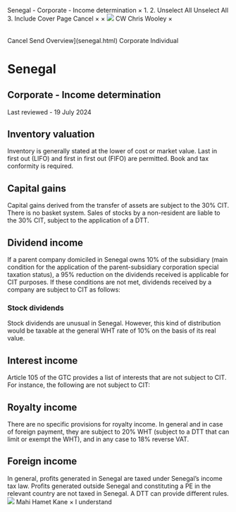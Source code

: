 Senegal - Corporate - Income determination
×
1.
2.
Unselect All
Unselect All
3.
Include Cover Page
Cancel
×
×
![](-/media/world-wide-tax-summaries/attachments/global---chris-wooley.ashx%3Frev=ac5e5f3223b34096b1afc2a6009c7320&revision=ac5e5f32-23b3-4096-b1af-c2a6009c7320&hash=859B7ADC84DC2CBEC9760E9E6EE7DE6D0A8BFCDF)
CW
Chris Wooley
×
######
Cancel
Send
Overview](senegal.html)
Corporate
Individual
# Senegal
## Corporate - Income determination
Last reviewed - 19 July 2024
## Inventory valuation
Inventory is generally stated at the lower of cost or market value. Last in first out (LIFO) and first in first out (FIFO) are permitted. Book and tax conformity is required.
## Capital gains
Capital gains derived from the transfer of assets are subject to the 30% CIT. There is no basket system. Sales of stocks by a non-resident are liable to the 30% CIT, subject to the application of a DTT.
## Dividend income
If a parent company domiciled in Senegal owns 10% of the subsidiary (main condition for the application of the parent-subsidiary corporation special taxation status), a 95% reduction on the dividends received is applicable for CIT purposes.
If these conditions are not met, dividends received by a company are subject to CIT as follows:
### Stock dividends
Stock dividends are unusual in Senegal. However, this kind of distribution would be taxable at the general WHT rate of 10% on the basis of its real value.
## Interest income
Article 105 of the GTC provides a list of interests that are not subject to CIT. For instance, the following are not subject to CIT:
## Royalty income
There are no specific provisions for royalty income. In general and in case of foreign payment, they are subject to 20% WHT (subject to a DTT that can limit or exempt the WHT), and in any case to 18% reverse VAT.
## Foreign income
In general, profits generated in Senegal are taxed under Senegal’s income tax law. Profits generated outside Senegal and constituting a PE in the relevant country are not taxed in Senegal. A DTT can provide different rules.
![](-/media/world-wide-tax-summaries/attachments/senegal---mahi_kane.ashx%3Frev=a0db965bc6e3441ba33b0e12d600293c&revision=a0db965b-c6e3-441b-a33b-0e12d600293c&hash=AA3492CE209DF00F93CB7FDE597882B182931B13)
Mahi Hamet Kane
×
I understand
